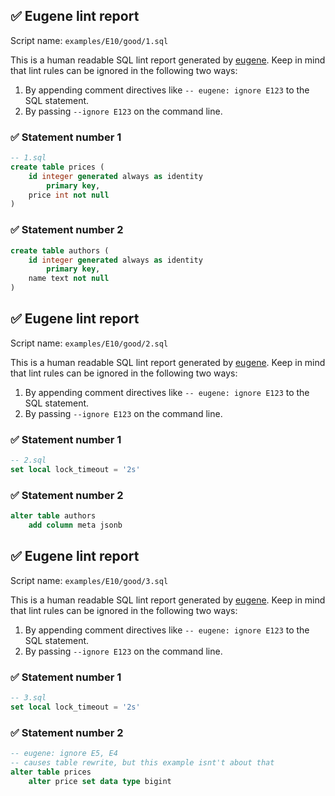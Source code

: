 ## ✅ Eugene lint report

Script name: `examples/E10/good/1.sql`

This is a human readable SQL lint report generated by [eugene](https://github.com/kaaveland/eugene).
Keep in mind that lint rules can be ignored in the following two ways:

  1. By appending comment directives like `-- eugene: ignore E123` to the SQL statement.
  2. By passing `--ignore E123` on the command line.

### ✅ Statement number 1

```sql
-- 1.sql
create table prices (
    id integer generated always as identity
        primary key,
    price int not null
)
```

### ✅ Statement number 2

```sql
create table authors (
    id integer generated always as identity
        primary key,
    name text not null
)
```

## ✅ Eugene lint report

Script name: `examples/E10/good/2.sql`

This is a human readable SQL lint report generated by [eugene](https://github.com/kaaveland/eugene).
Keep in mind that lint rules can be ignored in the following two ways:

  1. By appending comment directives like `-- eugene: ignore E123` to the SQL statement.
  2. By passing `--ignore E123` on the command line.

### ✅ Statement number 1

```sql
-- 2.sql
set local lock_timeout = '2s'
```

### ✅ Statement number 2

```sql
alter table authors
    add column meta jsonb
```

## ✅ Eugene lint report

Script name: `examples/E10/good/3.sql`

This is a human readable SQL lint report generated by [eugene](https://github.com/kaaveland/eugene).
Keep in mind that lint rules can be ignored in the following two ways:

  1. By appending comment directives like `-- eugene: ignore E123` to the SQL statement.
  2. By passing `--ignore E123` on the command line.

### ✅ Statement number 1

```sql
-- 3.sql
set local lock_timeout = '2s'
```

### ✅ Statement number 2

```sql
-- eugene: ignore E5, E4
-- causes table rewrite, but this example isnt't about that
alter table prices
    alter price set data type bigint
```
